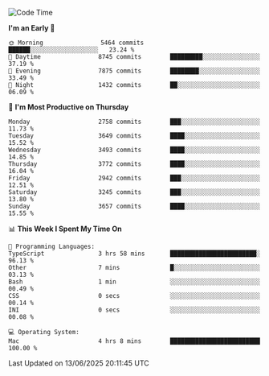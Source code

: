 <!--START_SECTION:waka-->
![Code Time](http://img.shields.io/badge/Code%20Time-5%2C148%20hrs%2016%20mins-blue)

**I'm an Early 🐤** 

```text
🌞 Morning                5464 commits        ██████░░░░░░░░░░░░░░░░░░░   23.24 % 
🌆 Daytime                8745 commits        █████████░░░░░░░░░░░░░░░░   37.19 % 
🌃 Evening                7875 commits        ████████░░░░░░░░░░░░░░░░░   33.49 % 
🌙 Night                  1432 commits        ██░░░░░░░░░░░░░░░░░░░░░░░   06.09 % 
```
📅 **I'm Most Productive on Thursday** 

```text
Monday                   2758 commits        ███░░░░░░░░░░░░░░░░░░░░░░   11.73 % 
Tuesday                  3649 commits        ████░░░░░░░░░░░░░░░░░░░░░   15.52 % 
Wednesday                3493 commits        ████░░░░░░░░░░░░░░░░░░░░░   14.85 % 
Thursday                 3772 commits        ████░░░░░░░░░░░░░░░░░░░░░   16.04 % 
Friday                   2942 commits        ███░░░░░░░░░░░░░░░░░░░░░░   12.51 % 
Saturday                 3245 commits        ███░░░░░░░░░░░░░░░░░░░░░░   13.80 % 
Sunday                   3657 commits        ████░░░░░░░░░░░░░░░░░░░░░   15.55 % 
```


📊 **This Week I Spent My Time On** 

```text
💬 Programming Languages: 
TypeScript               3 hrs 58 mins       ████████████████████████░   96.13 % 
Other                    7 mins              █░░░░░░░░░░░░░░░░░░░░░░░░   03.13 % 
Bash                     1 min               ░░░░░░░░░░░░░░░░░░░░░░░░░   00.49 % 
CSS                      0 secs              ░░░░░░░░░░░░░░░░░░░░░░░░░   00.14 % 
INI                      0 secs              ░░░░░░░░░░░░░░░░░░░░░░░░░   00.08 % 

💻 Operating System: 
Mac                      4 hrs 8 mins        █████████████████████████   100.00 % 
```


 Last Updated on 13/06/2025 20:11:45 UTC
<!--END_SECTION:waka-->
